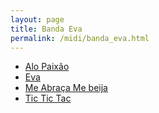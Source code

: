 ```yaml
---
layout: page
title: Banda Eva
permalink: /midi/banda_eva.html
---
```


* [Alo Paixão](http://srv.victor3d.com.br/midi/alopaix.mid)
* [Eva](http://srv.victor3d.com.br/midi/Eva.rmi)
* [Me Abraça Me beija](http://srv.victor3d.com.br/midi/Me_abraca_me_beija.mid)
* [Tic Tic Tac](http://srv.victor3d.com.br/midi/tictictac.mid)
